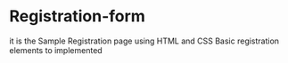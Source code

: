# Registration-form

it is the Sample Registration page using HTML and CSS 
Basic registration elements to implemented
